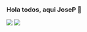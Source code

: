 ### Hola todos, aqui JoseP 👋

<img src="https://img.shields.io/badge/-Bootstrap-563D7C?style=flat&logo=bootstrap&logoColor=white">  <img src="https://img.shields.io/badge/-JavaScript-eed718?style=flat&logo=javascript&logoColor=ffffff">

<!--
**tutostrucoscode/tutostrucoscode** is a ✨ _special_ ✨ repository because its `README.md` (this file) appears on your GitHub profile.

Here are some ideas to get you started:

- 🔭 I’m currently working on ...
- 🌱 I’m currently learning ...
- 👯 I’m looking to collaborate on ...
- 🤔 I’m looking for help with ...
- 💬 Ask me about ...
- 📫 How to reach me: ...
- 😄 Pronouns: ...
- ⚡ Fun fact: ...
-->
